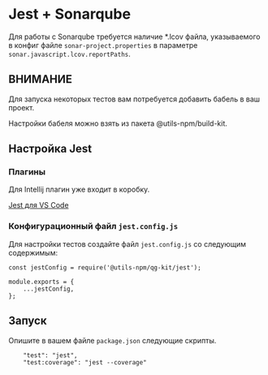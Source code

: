 # Jest + Sonarqube

Для работы с Sonarqube требуется наличие *.lcov файла, указываемого в конфиг файле `sonar-project.properties` в параметре `sonar.javascript.lcov.reportPaths`.

## ВНИМАНИЕ
Для запуска некоторых тестов вам потребуется добавить бабель в ваш проект.

Настройки бабеля можно взять из пакета @utils-npm/build-kit.


## Настройка Jest
### Плагины

Для Intellij плагин уже входит в коробку.

[Jest для VS Code](https://marketplace.visualstudio.com/items?itemName=Orta.vscode-jest)

### Конфигурационный файл `jest.config.js`
Для настройки тестов создайте файл `jest.config.js` со следующим содержимым:

    const jestConfig = require('@utils-npm/qg-kit/jest');

    module.exports = {
        ...jestConfig,
    };


## Запуск
Опишите в вашем файле `package.json` следующие скрипты.

        "test": "jest",
        "test:coverage": "jest --coverage"

